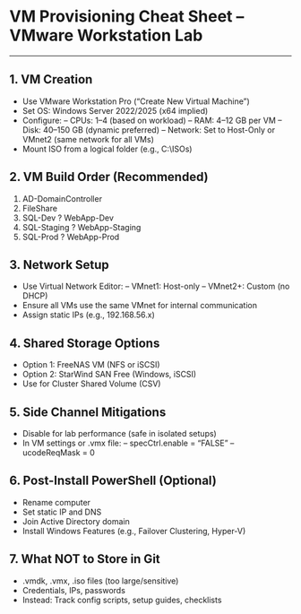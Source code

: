 # VM Provisioning Cheat Sheet – VMware Workstation Lab

___

## 1. VM Creation
 
- Use VMware Workstation Pro (“Create New Virtual Machine”) 
- Set OS: Windows Server 2022/2025 (x64 implied) 
- Configure: 
    – CPUs: 1–4 (based on workload) 
    – RAM: 4–12 GB per VM 
    – Disk: 40–150 GB (dynamic preferred) 
    – Network: Set to Host-Only or VMnet2 (same network for all VMs) 
- Mount ISO from a logical folder (e.g., C:\ISOs\) 

## 2. VM Build Order (Recommended)
 
1. AD-DomainController 
2. FileShare 
3. SQL-Dev ? WebApp-Dev 
4. SQL-Staging ? WebApp-Staging 
5. SQL-Prod ? WebApp-Prod 

## 3. Network Setup
 
- Use Virtual Network Editor: 
    – VMnet1: Host-only 
    – VMnet2+: Custom (no DHCP) 
- Ensure all VMs use the same VMnet for internal communication 
- Assign static IPs (e.g., 192.168.56.x) 

## 4. Shared Storage Options
 
- Option 1: FreeNAS VM (NFS or iSCSI) 
- Option 2: StarWind SAN Free (Windows, iSCSI) 
- Use for Cluster Shared Volume (CSV) 

## 5. Side Channel Mitigations
 
- Disable for lab performance (safe in isolated setups) 
- In VM settings or .vmx file: 
    – specCtrl.enable = “FALSE” 
    – ucodeReqMask = 0 

## 6. Post-Install PowerShell (Optional)
 
- Rename computer 
- Set static IP and DNS 
- Join Active Directory domain 
- Install Windows Features (e.g., Failover Clustering, Hyper-V) 

## 7. What NOT to Store in Git
 
- .vmdk, .vmx, .iso files (too large/sensitive) 
- Credentials, IPs, passwords 
- Instead: Track config scripts, setup guides, checklists 

